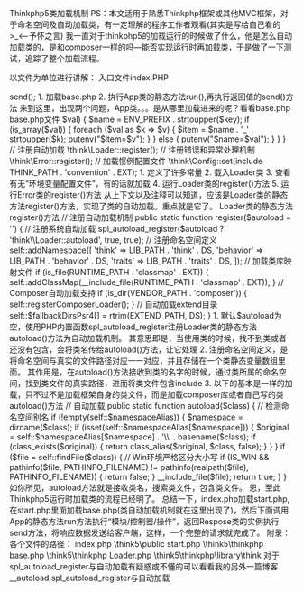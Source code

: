 Thinkphp5类加载机制
PS：本文适用于熟悉Thinkphp框架或其他MVC框架，对于命名空间及自动加载类，有一定理解的程序工作者观看(其实是写给自己看的>_<—予怀之言)
我一直对于thinkphp5的加载运行的时候做了什么，他是怎么自动加载类的，是和composer一样的吗—能否实现运行时再加载类，于是做了一下测试，追踪了整个加载流程。
 
以文件为单位进行讲解：
入口文件index.PHP
<?php
// 定义应用目录
define('APP_PATH', __DIR__ . '/../application/');
// 加载框架引导文件
require __DIR__ . '/../thinkphp/start.php';
 
1. 定义了APP_PATH常量
2. 加载start.php文件
 
start.php文件
<?php
namespace think;

// ThinkPHP 引导文件
// 加载基础文件
require __DIR__ . '/base.php';
// 执行应用
App::run()->send();
 
1. 加载base.php
2. 执行App类的静态方法run(),再执行返回值的send()方法
来到这里，出现两个问题，App类。。。是从哪里加载进来的呢？看看base.php
 
base.php文件
<?php
define('THINK_VERSION', '5.0.3');
define('THINK_START_TIME', microtime(true));
define('THINK_START_MEM', memory_get_usage());
define('EXT', '.php');
define('DS', DIRECTORY_SEPARATOR);
defined('THINK_PATH') or define('THINK_PATH', __DIR__ . DS);
define('LIB_PATH', THINK_PATH . 'library' . DS);
define('CORE_PATH', LIB_PATH . 'think' . DS);
define('TRAIT_PATH', LIB_PATH . 'traits' . DS);
defined('APP_PATH') or define('APP_PATH', dirname($_SERVER['SCRIPT_FILENAME']) . DS);
defined('ROOT_PATH') or define('ROOT_PATH', dirname(realpath(APP_PATH)) . DS);
defined('EXTEND_PATH') or define('EXTEND_PATH', ROOT_PATH . 'extend' . DS);
defined('VENDOR_PATH') or define('VENDOR_PATH', ROOT_PATH . 'vendor' . DS);
defined('RUNTIME_PATH') or define('RUNTIME_PATH', ROOT_PATH . 'runtime' . DS);
defined('LOG_PATH') or define('LOG_PATH', RUNTIME_PATH . 'log' . DS);
defined('CACHE_PATH') or define('CACHE_PATH', RUNTIME_PATH . 'cache' . DS);
defined('TEMP_PATH') or define('TEMP_PATH', RUNTIME_PATH . 'temp' . DS);
defined('CONF_PATH') or define('CONF_PATH', APP_PATH); // 配置文件目录
defined('CONF_EXT') or define('CONF_EXT', EXT); // 配置文件后缀
defined('ENV_PREFIX') or define('ENV_PREFIX', 'PHP_'); // 环境变量的配置前缀

// 环境常量
define('IS_CLI', PHP_SAPI == 'cli' ? true : false);
define('IS_WIN', strpos(PHP_OS, 'WIN') !== false);

// 载入Loader类
require CORE_PATH . 'Loader.php';

// 加载环境变量配置文件
if (is_file(ROOT_PATH . '.env')) {
    $env = parse_ini_file(ROOT_PATH . '.env', true);
    foreach ($env as $key => $val) {
        $name = ENV_PREFIX . strtoupper($key);
        if (is_array($val)) {
            foreach ($val as $k => $v) {
                $item = $name . '_' . strtoupper($k);
                putenv("$item=$v");
            }
        } else {
            putenv("$name=$val");
        }
    }
}

// 注册自动加载
\think\Loader::register();

// 注册错误和异常处理机制
\think\Error::register();

// 加载惯例配置文件
\think\Config::set(include THINK_PATH . 'convention' . EXT);
 
1. 定义了许多常量
2. 载入Loader类
3. 查看有无“环境变量配置文件”，有的话就加载
4. 运行Loader类的register()方法
5. 运行Error类的register()方法
 
从上下文以及注释可以知道，应该是Loader类的静态方法register()方法，实现了类的自动加载。重点就是它了。
 
Loader类的静态方法register()方法
// 注册自动加载机制
public static function register($autoload = '')
{
    // 注册系统自动加载
    spl_autoload_register($autoload ?: 'think\\Loader::autoload', true, true);
    // 注册命名空间定义
    self::addNamespace([
        'think'    => LIB_PATH . 'think' . DS,
        'behavior' => LIB_PATH . 'behavior' . DS,
        'traits'   => LIB_PATH . 'traits' . DS,
    ]);
    // 加载类库映射文件
    if (is_file(RUNTIME_PATH . 'classmap' . EXT)) {
        self::addClassMap(__include_file(RUNTIME_PATH . 'classmap' . EXT));
    }

    // Composer自动加载支持
    if (is_dir(VENDOR_PATH . 'composer')) {
        self::registerComposerLoader();
    }

    // 自动加载extend目录
    self::$fallbackDirsPsr4[] = rtrim(EXTEND_PATH, DS);
}
 
1. 默认$autoload为空，使用PHP内置函数spl_autoload_register注册Loader类的静态方法autoload()方法为自动加载机制。
其意思即是，当使用类的时候，找不到类或者还没有包含，会将类名传给autoload()方法，让它处理
2. 注册命名空间定义，是将命名空间与真实的文件路径对应一一对应，并且存储在一个类静态变量数组里面。
其作用是，在autoload()方法接收到类的名字的时候，通过类所属的命名空间，找到类文件的真实路径，进而将类文件包含include
3. 以下的基本是一样的加载，只不过不是加载框架自身的类文件，而是加载composer库或者自己写的类
 
autoload()方法
// 自动加载
public static function autoload($class)
{
    // 检测命名空间别名
    if (!empty(self::$namespaceAlias)) {
        $namespace = dirname($class);
        if (isset(self::$namespaceAlias[$namespace])) {
            $original = self::$namespaceAlias[$namespace] . '\\' . basename($class);
            if (class_exists($original)) {
                return class_alias($original, $class, false);
            }
        }
    }

    if ($file = self::findFile($class)) {

        // Win环境严格区分大小写
        if (IS_WIN && pathinfo($file, PATHINFO_FILENAME) != pathinfo(realpath($file), PATHINFO_FILENAME)) {
            return false;
        }

        __include_file($file);
        return true;
    }
}
 
如你所见，autoload方法就是接收类名，搜索类文件，包含类文件。
 
恩，至此Thinkphp5运行时加载类的流程已经明了。
总结一下，index.php加载start.php,在start.php里面加载base.php(类自动加载机制就在这里出现了)，然后下面调用App的静态方法run方法执行“模块/控制器/操作”，返回Respose类的实例执行send方法，将响应数据发送给客户端，这样，一个完整的请求就完成了。 

附录：
各个文件的路径：
index.php
\think5\public
 
start.php
\think5\thinkphp
 
base.php
\think5\thinkphp
 
Loader.php
\think5\thinkphp\library\think
 
对于spl_autoload_register与自动加载有疑惑或不懂的可以看看我的另外一篇博客
__autoload,spl_autoload_register与自动加载
 
